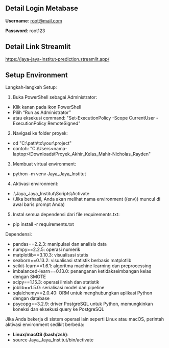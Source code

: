 ## Detail Login Metabase
**Username**: root@mail.com

**Password**: root123

## Detail Link Streamlit
https://jaya-jaya-institut-prediction.streamlit.app/

## Setup Environment
Langkah-langkah Setup:
1. Buka PowerShell sebagai Administrator:
- Klik kanan pada ikon PowerShell
- Pilih “Run as Administrator”
- atau eksekusi command: "Set-ExecutionPolicy -Scope CurrentUser -ExecutionPolicy RemoteSigned"

2. Navigasi ke folder proyek:
- cd "C:\path\to\your\project"
- contoh: "C:\Users\<nama-laptop>\Downloads\Proyek_Akhir_Kelas_Mahir-Nicholas_Rayden"

3. Membuat virtual environment:
- python -m venv Jaya_Jaya_Institut

4. Aktivasi environment:
- .\Jaya_Jaya_Institut\Scripts\Activate
- (Jika berhasil, Anda akan melihat nama environment ((env)) muncul di awal baris prompt Anda)

5. Instal semua dependensi dari file requirements.txt:
- pip install -r requirements.txt

Dependensi:
- pandas==2.2.3: manipulasi dan analisis data
- numpy==2.2.5: operasi numerik
- matplotlib==3.10.3: visualisasi statis
- seaborn==0.13.2: visualisasi statistik berbasis matplotlib
- scikit-learn==1.6.1: algoritma machine learning dan preprocessing
- imbalanced-learn==0.13.0: penanganan ketidakseimbangan kelas dengan SMOTE
- scipy==1.15.3: operasi ilmiah dan statistik
- joblib==1.5.0: serialisasi model dan pipeline
- sqlalchemy==2.0.40: ORM untuk menghubungkan aplikasi Python dengan database
- psycopg==3.2.9: driver PostgreSQL untuk Python, memungkinkan koneksi dan eksekusi query ke PostgreSQL

Jika Anda bekerja di sistem operasi lain seperti Linux atau macOS, perintah aktivasi environment sedikit berbeda:
- **Linux/macOS (bash/zsh)**:
- source Jaya_Jaya_Institut/bin/activate
